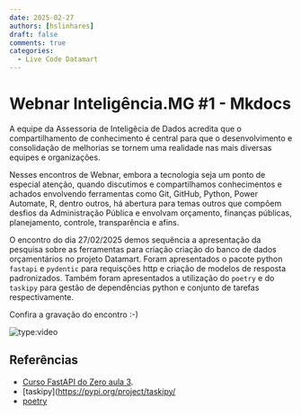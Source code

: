 ```yaml
---
date: 2025-02-27
authors: [hslinhares]
draft: false
comments: true
categories:
  - Live Code Datamart
---
```


# Webnar Inteligência.MG #1 - Mkdocs

A equipe da Assessoria de Inteligêcia de Dados acredita que o compartilhamento de conhecimento é central para que o desenvolvimento e consolidação de melhorias se tornem uma realidade nas mais diversas equipes e organizações.

Nesses encontros de Webnar, embora a tecnologia seja um ponto de especial atenção, quando discutimos e compartilhamos conhecimentos e achados envolvendo ferramentas como Git, GitHub, Python, Power Automate, R, dentro outros, há abertura para temas outros que compõem desfios da Administração Pública e envolvam orçamento, finanças públicas, planejamento, controle, transparência e afins.


<!-- more -->

O encontro do dia 27/02/2025 demos sequência a apresentação da pesquisa sobre as ferramentas para criação criação do banco de dados orçamentários no projeto Datamart. Foram apresentados o pacote python `fastapi` e `pydentic` para requisções http e criação de modelos de resposta padronizados. Também foram apresentados a utilização do `poetry` e do `taskipy` para gestão de dependências python e conjunto de tarefas respectivamente.

Confira a gravação do encontro :-)

![type:video](https://youtu.be/M0hDETTgu5c)

## Referências

- [Curso FastAPI do Zero aula 3](https://fastapidozero.dunossauro.com/03/).
- [taskipy](https://pypi.org/project/taskipy/
- [poetry](https://python-poetry.org/)
